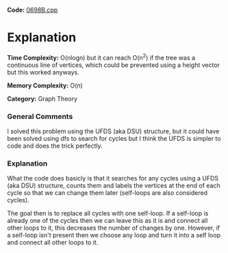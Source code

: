 **Code:** [0698B.cpp](./0698B.cpp)

# Explanation

**Time Complexity:** O(nlogn) but it can reach O(n<sup>2</sup>) if the tree was a continuous line of vertices, which could be prevented using a height vector but this worked anyways.

**Memory Complexity:** O(n) 

**Category:** Graph Theory

### General Comments

I solved this problem using the UFDS (aka DSU) structure, but it could have been solved using dfs to search for cycles but I think the UFDS is simpler to code and does the trick perfectly.

### Explanation

What the code does basicly is that it searches for any cycles using a UFDS (aka DSU) structure, counts them and labels the vertices at the end of each cycle so that we can change them later (self-loops are also considered cycles).

The goal then is to replace all cycles with one self-loop. If a self-loop is already one of the cycles then we can leave this as it is and connect all other loops to it, this decreases the number of changes by one. However, if a self-loop isn't present then we choose any loop and turn it into a self loop and connect all other loops to it.

